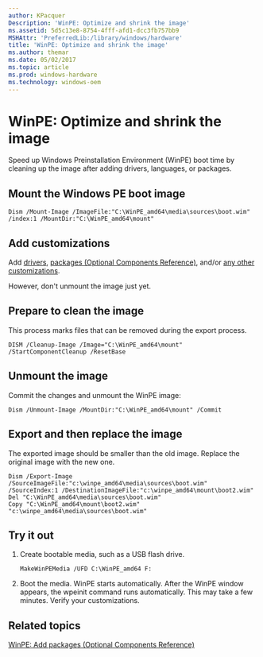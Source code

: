 ```yaml
---
author: KPacquer
Description: 'WinPE: Optimize and shrink the image'
ms.assetid: 5d5c13e8-8754-4fff-afd1-dcc3fb757bb9
MSHAttr: 'PreferredLib:/library/windows/hardware'
title: 'WinPE: Optimize and shrink the image'
ms.author: themar
ms.date: 05/02/2017
ms.topic: article
ms.prod: windows-hardware
ms.technology: windows-oem
---
```


# WinPE: Optimize and shrink the image

Speed up Windows Preinstallation Environment (WinPE) boot time by cleaning up the image after adding drivers, languages, or packages.

## <span id="Mount_the_Windows_PE_boot_image"></span>Mount the Windows PE boot image

```
Dism /Mount-Image /ImageFile:"C:\WinPE_amd64\media\sources\boot.wim" /index:1 /MountDir:"C:\WinPE_amd64\mount"
```

## <span id="Add_customizations"></span><span id="add_customizations"></span><span id="ADD_CUSTOMIZATIONS"></span>Add customizations

Add [drivers](winpe-add-drivers.md), [packages (Optional Components Reference)](winpe-add-packages--optional-components-reference.md), and/or [any other customizations](winpe-mount-and-customize.md).

However, don't unmount the image just yet.

## <span id="Prepare_to_clean_the_image"></span>Prepare to clean the image

This process marks files that can be removed during the export process. 

```
DISM /Cleanup-Image /Image="C:\WinPE_amd64\mount" /StartComponentCleanup /ResetBase 
```

## <span id="Unmount_the_image"></span>Unmount the image
	
Commit the changes and unmount the WinPE image:
```
Dism /Unmount-Image /MountDir:"C:\WinPE_amd64\mount" /Commit
```

## <span id="Export_and_then_replace_the_image"></span>Export and then replace the image

The exported image should be smaller than the old image. Replace the original image with the new one. 

```
Dism /Export-Image /SourceImageFile:"c:\winpe_amd64\media\sources\boot.wim" /SourceIndex:1 /DestinationImageFile:"c:\winpe_amd64\mount\boot2.wim"
Del "C:\WinPE_amd64\media\sources\boot.wim"
Copy "C:\WinPE_amd64\mount\boot2.wim" "c:\winpe_amd64\media\sources\boot.wim"
```

## <span id="Try_it_out"></span>Try it out

1.  Create bootable media, such as a USB flash drive.

    ```
    MakeWinPEMedia /UFD C:\WinPE_amd64 F:
    ```

2.  Boot the media. WinPE starts automatically. After the WinPE window appears, the wpeinit command runs automatically. This may take a few minutes. Verify your customizations.


## <span id="related_topics"></span>Related topics

[WinPE: Add packages (Optional Components Reference)](winpe-add-packages--optional-components-reference.md)

 

 






